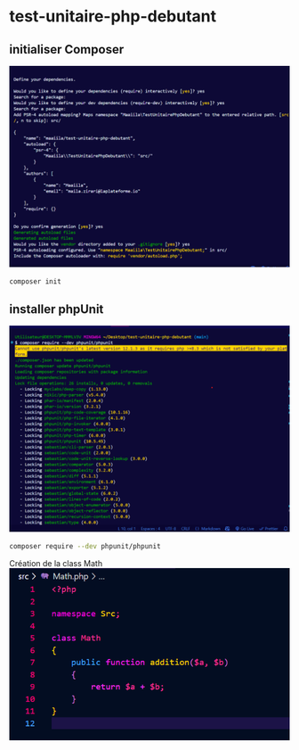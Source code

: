# test-unitaire-php-debutant

## initialiser Composer

![capture](images/composerinit.png)

```bash
composer init
```

## installer phpUnit

![capture](images/phpUnit.png)

```bash
composer require --dev phpunit/phpunit
```

Création de la class Math
![capture](images/math.png)



